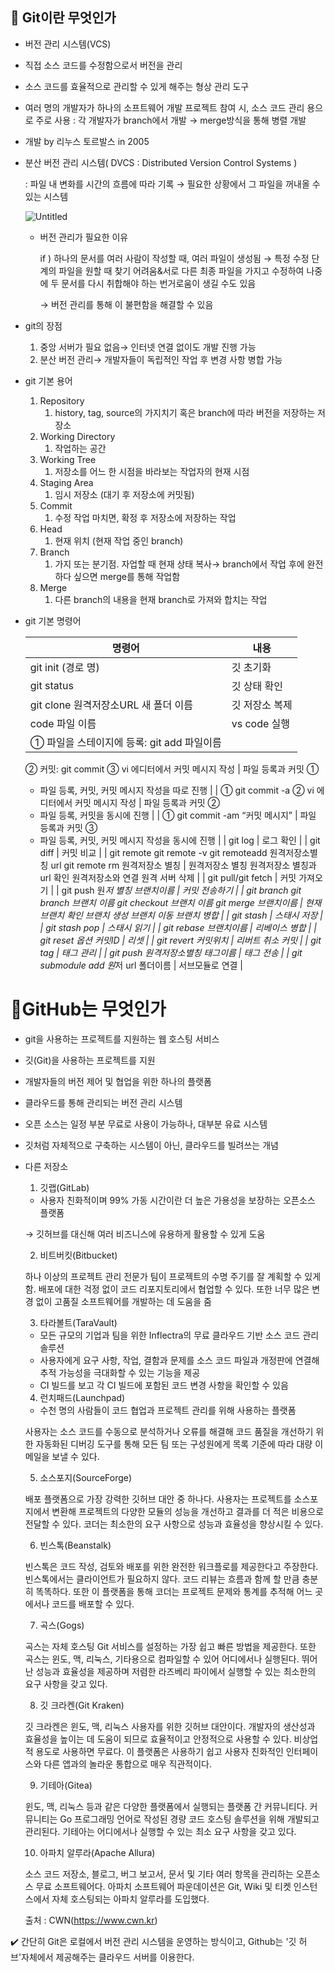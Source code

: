 ## 💭 Git이란 무엇인가

- 버전 관리 시스템(VCS)
- 직접 소스 코드를 수정함으로서 버전을 관리
- 소스 코드를 효율적으로 관리할 수 있게 해주는 형상 관리 도구
- 여러 명의 개발자가 하나의 소프트웨어 개발 프로젝트 참여 시, 소스 코드 관리 용으로 주로 사용 : 각 개발자가 branch에서 개발 → merge방식을 통해 병렬 개발
- 개발 by 리누스 토르발스 in 2005

- 분산 버전 관리 시스템( DVCS : Distributed Version Control Systems )
    
    : 파일 내 변화를 시간의 흐름에 따라 기록 → 필요한 상황에서 그 파일을 꺼내올 수 있는 시스템
    
    ![Untitled](https://prod-files-secure.s3.us-west-2.amazonaws.com/700b4d3c-69f5-4ad4-beb3-650ff83dd912/df87d8fb-9ee2-43c6-b08d-7f6b786f6ef9/Untitled.png)
    
    - 버전 관리가 필요한 이유
        
        if ) 하나의 문서를 여러 사람이 작성할 때, 여러 파일이 생성됨 → 특정 수정 단계의 파일을 원할 때 찾기 어려움&서로 다른 최종 파일을 가지고 수정하여 나중에 두 문서를 다시 취합해야 하는 번거로움이 생길 수도 있음
        
        → 버전 관리를 통해 이 불편함을 해결할 수 있음
        
- git의 장점
    1. 중앙 서버가 필요 없음→ 인터넷 연결 없이도 개발 진행 가능
    2. 분산 버전 관리→ 개발자들이 독립적인 작업 후 변경 사항 병합 가능
- git 기본 용어
    1. Repository
        1. history, tag, source의 가지치기 혹은 branch에 따라 버전을 저장하는 저장소
    2. Working Directory
        1. 작업하는 공간
    3. Working Tree
        1. 저장소를 어느 한 시점을 바라보는 작업자의 현재 시점
    4. Staging Area
        1. 임시 저장소 (대기 후 저장소에 커밋됨)
    5. Commit
        1. 수정 작업 마치면, 확정 후 저장소에 저장하는 작업
    6. Head
        1. 현재 위치 (현재 작업 중인 branch)
    7. Branch
        1. 가지 또는 분기점. 자업할 때 현재 상태 복사→ branch에서 작업 후에 완전하다 싶으면 merge를 통해 작업함
    8. Merge
        1. 다른 branch의 내용을 현재 branch로 가져와 합치는 작업
- git 기본 명령어
    
    
    | 명령어 | 내용 |
    | --- | --- |
    | git init (경로 명) | 깃 초기화 |
    | git status | 깃 상태 확인 |
    | git clone 원격저장소URL 새 폴더 이름 | 깃 저장소 복제 |
    | code 파일 이름 | vs code 실행 |
    | ① 파일을 스테이지에 등록: git add 파일이름
    ② 커밋: git commit
    ③ vi 에디터에서 커밋 메시지 작성 | 파일 등록과 커밋 ①
    - 파일 등록, 커밋, 커밋 메시지 작성을 따로 진행 |
    | 
    ① git commit -a
    ② vi 에디터에서 커밋 메시지 작성 | 파일 등록과 커밋 ②
    - 파일 등록, 커밋을 동시에 진행
     |
    | 
    ① git commit -am “커밋 메시지” | 파일 등록과 커밋 ③
    - 파일 등록, 커밋, 커밋 메시지 작성을 동시에 진행 |
    | git log | 로그 확인 |
    | git diff | 커밋 비교 |
    | git remote
    git remote -v
    git remoteadd 원격저장소별칭 url
    git remote rm 원격저장소 별칭 | 원격저장소 별칭
    원격저장소 별칭과 url 확인
    원격저장소와 연결
    원격 서버 삭제 |
    | git pull/git fetch | 커밋 가져오기 |
    | git push 원*저 별칭 브랜치이름 | 커밋 전송하기 |
    | git branch
    git branch 브랜치 이름
    git checkout 브랜치 이름
    git merge 브랜치이름 | 현재 브랜치 확인
    브랜치 생성
    브랜치 이동
    브랜치 병합 |
    | git stash | 스태시 저장 |
    | git stash pop | 스태시 읽기 |
    | git rebase 브랜치이름 | 리베이스 병합 |
    | git reset 옵션 커밋ID | 리셋 |
    | git revert 커밋위치 | 리버트 취소 커밋 |
    | git tag | 태그 관리 |
    | git push 원격저장소별칭 태그이름 | 태그 전송 |
    | git submodule add 원*저 url 폴더이름 | 서브모듈로 연결 |

# 💭GitHub는 무엇인가

- git을 사용하는 프로젝트를 지원하는 웹 호스팅 서비스
- 깃(Git)을 사용하는 프로젝트를 지원
- 개발자들의 버전 제어 및 협업을 위한 하나의 플랫폼
- 클라우드를 통해 관리되는 버전 관리 시스템
- 오픈 소스는 일정 부분 무료로 사용이 가능하나, 대부분 유료 시스템
- 깃처럼 자체적으로 구축하는 시스템이 아닌, 클라우드를 빌려쓰는 개념

- 다른 저장소
    
    1. 깃랩(GitLab)
    
    - 사용자 친화적이며 99% 가동 시간이란 더 높은 가용성을 보장하는 오픈소스 플랫폼
    
    → 깃허브를 대신해 여러 비즈니스에 유용하게 활용할 수 있게 도움
    
    2. 비트버킷(Bitbucket)
    
    하나 이상의 프로젝트 관리 전문가 팀이 프로젝트의 수명 주기를 잘 계획할 수 있게 함. 배포에 대한 걱정 없이 코드 리포지토리에서 협업할 수 있다. 또한 너무 많은 변경 없이 고품질 소프트웨어를 개발하는 데 도움을 줌
    
    3. 타라볼트(TaraVault)
    
    - 모든 규모의 기업과 팀을 위한 Inflectra의 무료 클라우드 기반 소스 코드 관리 솔루션
    - 사용자에게 요구 사항, 작업, 결함과 문제를 소스 코드 파일과 개정판에 연결해 추적 가능성을 극대화할 수 있는 기능을 제공
    - CI 빌드를 보고 각 CI 빌드에 포함된 코드 변경 사항을 확인할 수 있음
    
    4. 런치패드(Launchpad)
    
    - 수천 명의 사람들이 코드 협업과 프로젝트 관리를 위해 사용하는 플랫폼
    
    사용자는 소스 코드를 수동으로 분석하거나 오류를 해결해 코드 품질을 개선하기 위한 자동화된 디버깅 도구를 통해 모든 팀 또는 구성원에게 목록 기준에 따라 대량 이메일을 보낼 수 있다.
    
    5. 소스포지(SourceForge)
    
    배포 플랫폼으로 가장 강력한 깃허브 대안 중 하나다. 사용자는 프로젝트를 소스포지에서 변환해 프로젝트의 다양한 모듈의 성능을 개선하고 결과를 더 적은 비용으로 전달할 수 있다. 코더는 최소한의 요구 사항으로 성능과 효율성을 향상시킬 수 있다.
    
    6. 빈스톡(Beanstalk)
    
    빈스톡은 코드 작성, 검토와 배포를 위한 완전한 워크플로를 제공한다고 주장한다. 빈스톡에서는 클라이언트가 필요하지 않다. 코드 리뷰는 흐름과 함께 할 만큼 충분히 똑똑하다. 또한 이 플랫폼을 통해 코더는 프로젝트 문제와 통계를 추적해 어느 곳에서나 코드를 배포할 수 있다.
    
    7. 곡스(Gogs)
    
    곡스는 자체 호스팅 Git 서비스를 설정하는 가장 쉽고 빠른 방법을 제공한다. 또한 곡스는 윈도, 맥, 리눅스, 기타용으로 컴파일할 수 있어 어디에서나 실행된다. 뛰어난 성능과 효율성을 제공하며 저렴한 라즈베리 파이에서 실행할 수 있는 최소한의 요구 사항을 갖고 있다.
    
    8. 깃 크라켄(Git Kraken)
    
    깃 크라켄은 윈도, 맥, 리눅스 사용자를 위한 깃허브 대안이다. 개발자의 생산성과 효율성을 높이는 데 도움이 되므로 효율적이고 안정적으로 사용할 수 있다. 비상업적 용도로 사용하면 무료다. 이 플랫폼은 사용하기 쉽고 사용자 친화적인 인터페이스와 다른 앱과의 놀라운 통합으로 매우 직관적이다.
    
    9. 기테아(Gitea)
    
    윈도, 맥, 리눅스 등과 같은 다양한 플랫폼에서 실행되는 플랫폼 간 커뮤니티다. 커뮤니티는 Go 프로그래밍 언어로 작성된 경량 코드 호스팅 솔루션을 위해 개발되고 관리된다. 기테아는 어디에서나 실행할 수 있는 최소 요구 사항을 갖고 있다.
    
    10. 아파치 알루라(Apache Allura)
    
    소스 코드 저장소, 블로그, 버그 보고서, 문서 및 기타 여러 항목을 관리하는 오픈소스 무료 소프트웨어다. 아파치 소프트웨어 파운데이션은 Git, Wiki 및 티켓 인스턴스에서 자체 호스팅되는 아파치 알루라를 도입했다.
    
    출처 : CWN(https://www.cwn.kr)
    

✔️ 간단히 Git은 로컬에서 버전 관리 시스템을 운영하는 방식이고, Github는 '깃 허브'자체에서 제공해주는 클라우드 서버를 이용한다.
